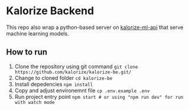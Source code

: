 # Kalorize Backend

This repo also wrap a python-based server on [kalorize-ml-api](https://github.com/Kalorize/kalorize-ml-api) that serve machine learning models.

## How to run

1. Clone the repository using git command
   `git clone https://github.com/kalorize/kalorize-be.git/`
2. Change to cloned folder
   `cd kalorize-be`
3. Install depedencies
   `npm install`
4. Copy and adjust environemnt file
   `cp .env.example .env`
5. Run project entry point
   `npm start # or using "npm run dev" for run with watch mode`
